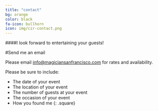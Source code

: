 ```yaml
---
title: "contact"
bg: orange
color: black
fa-icon: bullhorn
icon: img/cir-contact.png
---
```



####I look forward to entertaining your guests!

#Send me an email

Please email [info@magiciansanfrancisco.com](mailto:info@magiciansanfrancisco.com) for rates and availability.

Please be sure to include:

- The date of your event
- The location of your event
- The number of guests at your event
- The occasion of your event
- How you found me
{: .square}